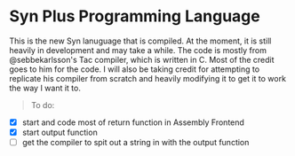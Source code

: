 # Syn Plus Programming Language
This is the new Syn lanuguage that is compiled. At the moment, it is still heavily in development and may take a while. The code is mostly from @sebbekarlsson's Tac compiler, which is written in C. Most of the credit goes to him for the code. I will also be taking credit for attempting to replicate his compiler from scratch and heavily modifying it to get it to work the way I want it to.
> To do:
- [x] start and code most of return function in Assembly Frontend
- [x] start output function
- [ ] get the compiler to spit out a string in with the output function

